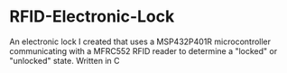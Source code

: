 # RFID-Electronic-Lock

An electronic lock I created that uses a MSP432P401R microcontroller communicating with a MFRC552 RFID reader to determine a "locked" or "unlocked" state. Written in C
